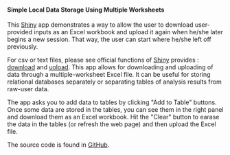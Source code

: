 #### Simple Local Data Storage Using Multiple Worksheets

This [Shiny](http://shiny.rstudio.com/) app demonstrates a way to allow the user to download user-provided inputs as an Excel workbook and upload it again when he/she later begins a new session. That way, the user can start where he/she left off previously. 

For csv or text files, please see official functions of [Shiny](http://shiny.rstudio.com/)  provides : [download](http://shiny.rstudio.com/gallery/download-file.html) and [uoload](http://shiny.rstudio.com/gallery/file-upload.html). This app allows for downloading and uploading of data through a multiple-worksheet Excel file. It can be useful for storing relational databases separately or separating tables of analysis results from raw-user data.     

The app asks you to add data to tables by clicking "Add to Table" buttons. Once some data are stored in the tables, you can see them in the right panel and download them as an Excel workbook. Hit the "Clear" button to earase the data in the tables (or refresh the web page) and then upload the Excel file.  


The source code is found in [GitHub](https://github.com/kotamine/shiny/tree/master/user_xlsx). 



